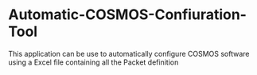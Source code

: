 # Automatic-COSMOS-Confiuration-Tool
This application can be use to automatically configure COSMOS software using a Excel file containing all the Packet definition 
